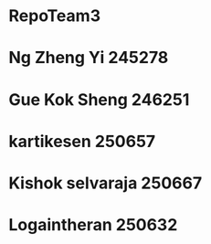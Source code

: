 # RepoTeam3
# Ng Zheng Yi 245278
# Gue Kok Sheng 246251
# kartikesen 250657
# Kishok selvaraja 250667
# Logaintheran 250632
